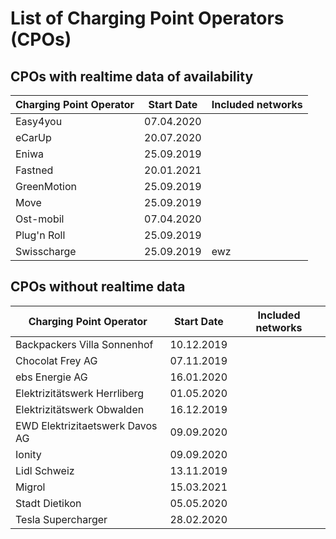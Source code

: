 # List of Charging Point Operators (CPOs)

## CPOs with realtime data of availability

| Charging Point Operator | Start Date | Included networks
| --- | --- | ---
| Easy4you | 07.04.2020 |
| eCarUp | 20.07.2020 |
| Eniwa | 25.09.2019 | 
| Fastned | 20.01.2021 | 
| GreenMotion | 25.09.2019 |
| Move | 25.09.2019 |
| Ost-mobil | 07.04.2020 |
| Plug'n Roll | 25.09.2019 |
| Swisscharge | 25.09.2019 | ewz

## CPOs without realtime data

| Charging Point Operator | Start Date | Included networks
| --- | --- | ---
| Backpackers Villa Sonnenhof | 10.12.2019
| Chocolat Frey AG | 07.11.2019
| ebs Energie AG | 16.01.2020
| Elektrizitätswerk Herrliberg | 01.05.2020
| Elektrizitätswerk Obwalden | 16.12.2019
| EWD Elektrizitaetswerk Davos AG | 09.09.2020
| Ionity | 09.09.2020
| Lidl Schweiz | 13.11.2019
| Migrol | 15.03.2021
| Stadt Dietikon | 05.05.2020
| Tesla Supercharger | 28.02.2020

